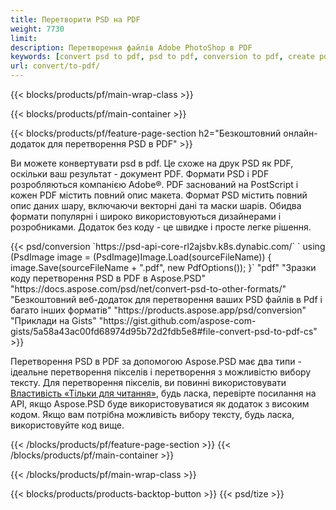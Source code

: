 ```yaml
---
title: Перетворити PSD на PDF
weight: 7730
limit: 
description: Перетворення файлів Adobe PhotoShop в PDF
keywords: [convert psd to pdf, psd to pdf, conversion to pdf, create pdf from psd, print psd as pdf]
url: convert/to-pdf/
---
```


{{< blocks/products/pf/main-wrap-class >}}

{{< blocks/products/pf/main-container >}}

{{< blocks/products/pf/feature-page-section h2="Безкоштовний онлайн-додаток для перетворення PSD в PDF" >}}
<p>Ви можете конвертувати psd в pdf. Це схоже на друк PSD як PDF, оскільки ваш результат - документ PDF. Формати PSD і PDF розробляються компанією Adobe®. PDF заснований на PostScript і кожен PDF містить повний опис макета. Формат PSD містить повний опис даних шару, включаючи векторні дані та маски шарів. Обидва формати популярні і широко використовуються дизайнерами і розробниками. Додаток без коду - це швидке і просте легке рішення.</p>
{{< psd/conversion `https://psd-api-core-rl2ajsbv.k8s.dynabic.com/` 
`    using (PsdImage image = (PsdImage)Image.Load(sourceFileName))
    {
        image.Save(sourceFileName + ".pdf", new PdfOptions());
    }` 
	"pdf" 
"Зразки коду перетворення PSD в PDF в Aspose.PSD"  "https://docs.aspose.com/psd/net/convert-psd-to-other-formats/" 
"Безкоштовний веб-додаток для перетворення ваших PSD файлів в Pdf і багато інших форматів" "https://products.aspose.app/psd/conversion" 
"Приклади на Gists" "https://gist.github.com/aspose-com-gists/5a58a43ac00fd68974d95b72d2fdb5e8#file-convert-psd-to-pdf-cs" >}}
<p>Перетворення PSD в PDF за допомогою Aspose.PSD має два типи - ідеальне перетворення пікселів і перетворення з можливістю вибору тексту. Для перетворення пікселів, ви повинні використовувати <a href="https://reference.aspose.com/psd/net/aspose.psd.imageloadoptions/psdloadoptions/readonlymode/">Властивість «Тільки для читання»</a>, будь ласка, перевірте посилання на API, якщо Aspose.PSD буде використовуватися як додаток з високим кодом. Якщо вам потрібна можливість вибору тексту, будь ласка, використовуйте код вище.</p>
{{< /blocks/products/pf/feature-page-section >}}
{{< /blocks/products/pf/main-container >}}


{{< /blocks/products/pf/main-wrap-class >}}

{{< blocks/products/products-backtop-button >}}
{{< psd/tize >}}
